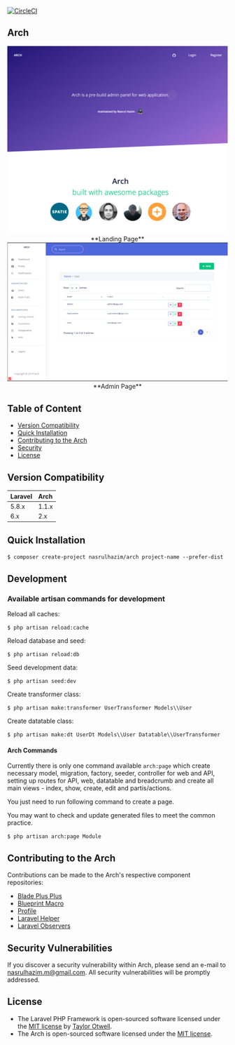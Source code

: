 [![CircleCI](https://circleci.com/gh/nasrulhazim/arch.svg?style=svg)](https://circleci.com/gh/nasrulhazim/arch)

## Arch 

<center>
	<img src="screenshot.png">
	**Landing Page**
</center>

<center>
	<img src="screenshot-admin.png">
	**Admin Page**
</center>

## Table of Content

* [Version Compatibility](#version-compatibility)
* [Quick Installation](#quick-installation)
* [Contributing to the Arch](#contributing-to-the-arch)
* [Security](#security-vulnerabilities)
* [License](#license)

## Version Compatibility

Laravel    | Arch
:----------|:----------
 5.8.x     | 1.1.x
 6.x       | 2.x 

## Quick Installation

```
$ composer create-project nasrulhazim/arch project-name --prefer-dist
```

## Development

### Available artisan commands for development

Reload all caches:

```
$ php artisan reload:cache
```

Reload database and seed:

```
$ php artisan reload:db
```

Seed development data:

```
$ php artisan seed:dev
```

Create transformer class:

```
$ php artisan make:transformer UserTransformer Models\\User
```

Create datatable class:

```
$ php artisan make:dt UserDt Models\\User Datatable\\UserTransformer
```

#### Arch Commands

Currently there is only one command available `arch:page` which create necessary model, migration, factory, seeder, controller for web and API, setting up routes for API, web, datatable and breadcrumb and create all main views - index, show, create, edit and partis/actions.

You just need to run following command to create a page.

You may want to check and update generated files to meet the common practice.

```
$ php artisan arch:page Module
```

## Contributing to the Arch

Contributions can be made to the Arch's respective component repositories:

- [Blade Plus Plus](https://github.com/cleaniquecoders/blade-plus-plus)
- [Blueprint Macro](https://github.com/cleaniquecoders/blueprint-macro)
- [Profile](https://github.com/cleaniquecoders/profile)
- [Laravel Helper](https://github.com/cleaniquecoders/laravel-helper)
- [Laravel Observers](https://github.com/cleaniquecoders/laravel-observers)

## Security Vulnerabilities

If you discover a security vulnerability within Arch, please send an e-mail to nasrulhazim.m@gmail.com. All security vulnerabilities will be promptly addressed.

## License

* The Laravel PHP Framework is open-sourced software licensed under the [MIT license](http://opensource.org/licenses/MIT) by [Taylor Otwell](https://github.com/taylorotwell).
* The Arch is open-sourced software licensed under the [MIT license](http://opensource.org/licenses/MIT).
